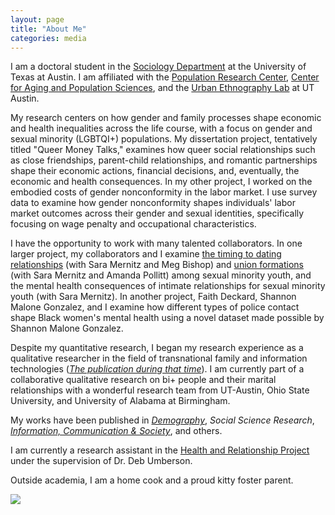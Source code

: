 ```yaml
---
layout: page
title: "About Me"
categories: media
---
```


I am a doctoral student in the [Sociology Department](https://liberalarts.utexas.edu/sociology/gradstudents/fh5495) at the University of Texas at Austin. I am affiliated with the [Population Research Center](https://liberalarts.utexas.edu/prc/gradstudents/fh5495), [Center for Aging and Population Sciences](https://liberalarts.utexas.edu/caps/people/), and the [Urban Ethnography Lab](https://sites.utexas.edu/ethnolab/people/fellows/) at UT Austin. 

My research centers on how gender and family processes shape economic and health inequalities across the life course, with a focus on gender and sexual minority (LGBTQI+) populations. My dissertation project, tentatively titled "Queer Money Talks," examines how queer social relationships such as close friendships, parent-child relationships, and romantic partnerships shape their economic actions, financial decisions, and, eventually, the economic and health consequences. In my other project, I worked on the embodied costs of gender nonconformity in the labor market. I use survey data to examine how gender nonconformity shapes individuals' labor market outcomes across their gender and sexual identities, specifically focusing on wage penalty and occupational characteristics. 

I have the opportunity to work with many talented collaborators. In one larger project, my collaborators and I examine [the timing to dating relationships](https://journals.sagepub.com/doi/10.1177/02654075231185763) (with Sara Mernitz and Meg Bishop) and [union formations](https://doi.org/10.1215/00703370-11380562) (with Sara Mernitz and Amanda Pollitt) among sexual minority youth, and the mental health consequences of intimate relationships for sexual minority youth (with Sara Mernitz). In another project, Faith Deckard, Shannon Malone Gonzalez, and I examine how different types of police contact shape Black women's mental health using a novel dataset made possible by Shannon Malone Gonzalez. 

Despite my quantitative research, I began my research experience as a qualitative researcher in the field of transnational family and information technologies ([*The publication during that time*](https://www.tandfonline.com/doi/abs/10.1080/1369118X.2019.1657161?journalCode=rics20)). I am currently part of a collaborative qualitative research on bi+ people and their marital relationships with a wonderful research team from UT-Austin, Ohio State University, and University of Alabama at Birmingham.

My works have been published in [*Demography*](https://doi.org/10.1215/00703370-11380562), *Social Science Research*, [*Information, Communication & Society*](https://www.tandfonline.com/doi/abs/10.1080/1369118X.2019.1657161?journalCode=rics20), and others.

I am currently a research assistant in the [Health and Relationship Project](https://liberalarts.utexas.edu/health-relationships-lab/) under the supervision of Dr. Deb Umberson. 

Outside academia, I am a home cook and a proud kitty foster parent.

![](https://jaimehsu.github.io/photo.jpg) 
